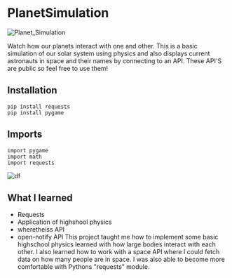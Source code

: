 # PlanetSimulation
![Planet_Simulation](https://user-images.githubusercontent.com/59937191/170803633-e88d1437-e490-425c-8369-bee10fa4dd03.png)

Watch how our planets interact with one and other. This is a basic simulation of our solar system using physics and also displays current astronauts in space and their names by connecting to an API. These API'S are public so feel free to use them! 

## Installation
````
pip install requests
pip install pygame 
````

## Imports
````
import pygame
import math
import requests
````

![df](https://user-images.githubusercontent.com/59937191/170803598-e45c0dd4-d2a2-4791-8c79-7a00a857201d.png)


## What I learned
- Requests
- Application of highshool physics
- wheretheiss API
- open-notify API
This project taught me how to implement some basic highschool physics learned with how large bodies interact with each other. I also learned how to work with a space API where I could fetch data on how many people are in space. I was also able to become more comfortable with Pythons "requests" module.

